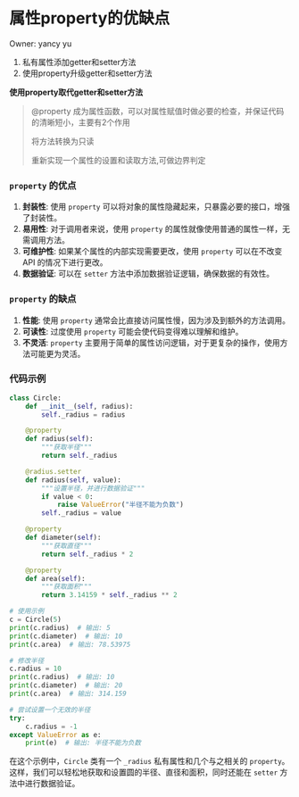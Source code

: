 # 属性property的优缺点

Owner: yancy yu

1. 私有属性添加getter和setter⽅法
2. 使⽤property升级getter和setter⽅法

**使⽤property取代getter和setter⽅法**

> @property 成为属性函数，可以对属性赋值时做必要的检查，并保证代码的清晰短⼩，主要有2个作⽤
> 
> 
> 将⽅法转换为只读
> 
> 重新实现⼀个属性的设置和读取⽅法,可做边界判定
> 

### `property` 的优点

1. **封装性**: 使用 `property` 可以将对象的属性隐藏起来，只暴露必要的接口，增强了封装性。
2. **易用性**: 对于调用者来说，使用 `property` 的属性就像使用普通的属性一样，无需调用方法。
3. **可维护性**: 如果某个属性的内部实现需要更改，使用 `property` 可以在不改变 API 的情况下进行更改。
4. **数据验证**: 可以在 `setter` 方法中添加数据验证逻辑，确保数据的有效性。

### `property` 的缺点

1. **性能**: 使用 `property` 通常会比直接访问属性慢，因为涉及到额外的方法调用。
2. **可读性**: 过度使用 `property` 可能会使代码变得难以理解和维护。
3. **不灵活**: `property` 主要用于简单的属性访问逻辑，对于更复杂的操作，使用方法可能更为灵活。

### 代码示例

```python
class Circle:
    def __init__(self, radius):
        self._radius = radius

    @property
    def radius(self):
        """获取半径"""
        return self._radius

    @radius.setter
    def radius(self, value):
        """设置半径，并进行数据验证"""
        if value < 0:
            raise ValueError("半径不能为负数")
        self._radius = value

    @property
    def diameter(self):
        """获取直径"""
        return self._radius * 2

    @property
    def area(self):
        """获取面积"""
        return 3.14159 * self._radius ** 2

# 使用示例
c = Circle(5)
print(c.radius)  # 输出: 5
print(c.diameter)  # 输出: 10
print(c.area)  # 输出: 78.53975

# 修改半径
c.radius = 10
print(c.radius)  # 输出: 10
print(c.diameter)  # 输出: 20
print(c.area)  # 输出: 314.159

# 尝试设置一个无效的半径
try:
    c.radius = -1
except ValueError as e:
    print(e)  # 输出: 半径不能为负数

```

在这个示例中，`Circle` 类有一个 `_radius` 私有属性和几个与之相关的 `property`。这样，我们可以轻松地获取和设置圆的半径、直径和面积，同时还能在 `setter` 方法中进行数据验证。